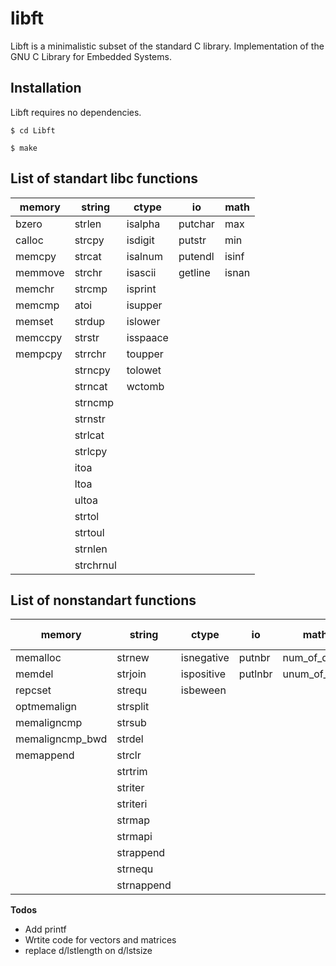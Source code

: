 # libft
Libft is a minimalistic subset of the standard C library. Implementation of the GNU C Library for Embedded Systems.

## **Installation**

Libft requires no dependencies.

``$ cd Libft``

``$ make``


## **List of standart libc functions**

| memory | string |	ctype |	io | math |
| ------ | ------ | ----- | -- | ---- | 
bzero |strlen |isalpha |putchar |max
calloc	|strcpy	|isdigit	|putstr	|min
memcpy	|strcat	|isalnum	|putendl |isinf
memmove	|strchr	|isascii	|getline |isnan
memchr	|strcmp	|isprint		
memcmp	|atoi	|isupper		
memset	|strdup	|islower		
memccpy	|strstr	|isspaace		
mempcpy	|strrchr |toupper		
||strncpy	|tolowet		
||strncat	|wctomb		
||strncmp			
||strnstr			
||strlcat			
||strlcpy			
||itoa			
||ltoa			
||ultoa			
||strtol			
||strtoul			
||strnlen			
||strchrnul			

## **List of nonstandart functions**

| memory | string |	ctype |	io | math | linked list | doubly linked list |
| ------ | ------ | ----- | -- | ---- | ----------- | ------------------ | 
memalloc | strnew	|isnegative	|putnbr	|num_of_digs	|lstnew	|dlstnew
memdel	|strjoin	|ispositive	|putlnbr	|unum_of_digs	|lstadd	|dlstadd
repcset	|strequ	|isbeween	|| 	|lstrev	|dlstdelone
optmemalign	|strsplit	|||	  	|lstdelone	|dlstdel
memaligncmp	|strsub |||				|lstdel	|dlstiter
memaligncmp_bwd	|strdel |||		|lstiter |dlstmap
memappend	|strclr |||				|lstmap	|dlstlength
|| strtrim	|||		|lstdelcontent	|dlstedge
||striter		|||		|lstlength	|dlstloop
||striteri	|||		|lstadd_front	|dlstunloop
||strmap		|||		|lstsize	
||strmapi		|||		|lstlast	
||strappend	|||		|lstadd_bask	
||strnequ		|||		|lstclear	
||strnappend	


**Todos**

- Add printf
- Wrtite code for vectors and matrices
- replace d/lstlength on d/lstsize
